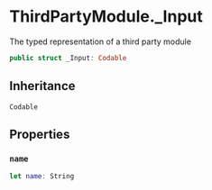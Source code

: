 # ThirdPartyModule.\_Input

The typed representation of a third party module

``` swift
public struct _Input: Codable
```

## Inheritance

`Codable`

## Properties

### `name`

``` swift
let name: String
```
